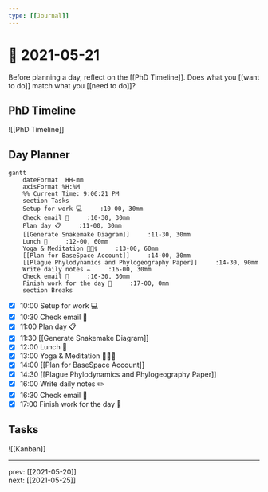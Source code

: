 ```yaml
---
type: [[Journal]]
---
```


# 📆 2021-05-21

Before planning a day, reflect on the [[PhD Timeline]]. Does what you [[want to do]] match what you [[need to do]]?

## PhD Timeline

![[PhD Timeline]]

## Day Planner
```mermaid
gantt
    dateFormat  HH-mm
    axisFormat %H:%M
    %% Current Time: 9:06:21 PM
    section Tasks
    Setup for work 💻     :10-00, 30mm
    Check email 📧     :10-30, 30mm
    Plan day 📋     :11-00, 30mm
    [[Generate Snakemake Diagram]]     :11-30, 30mm
    Lunch 🍙     :12-00, 60mm
    Yoga & Meditation 🧘🏻‍♀️     :13-00, 60mm
    [[Plan for BaseSpace Account]]     :14-00, 30mm
    [[Plague Phylodynamics and Phylogeography Paper]]     :14-30, 90mm
    Write daily notes ✏️     :16-00, 30mm
    Check email 📧     :16-30, 30mm
    Finish work for the day 🎉     :17-00, 0mm
    section Breaks

```

- [x] 10:00 Setup for work 💻
- [x] 10:30 Check email 📧
- [x] 11:00 Plan day 📋
- [x] 11:30 [[Generate Snakemake Diagram]]
- [x] 12:00 Lunch 🍙
- [x] 13:00 Yoga & Meditation 🧘🏻‍♀️
- [x] 14:00 [[Plan for BaseSpace Account]]
- [x] 14:30 [[Plague Phylodynamics and Phylogeography Paper]]
- [x] 16:00 Write daily notes ✏️
- [x] 16:30 Check email 📧
- [x] 17:00 Finish work for the day 🎉

## Tasks

![[Kanban]]

---

prev: [[2021-05-20]]  
next: [[2021-05-25]]  